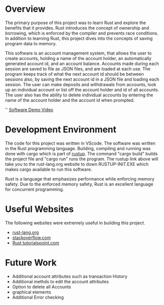 # Overview

The primary purpose of this project was to learn Rust and explore the benefits that it provides. Rust introduces the concept of ownership and borrowing, which is enforced by the compiler and prevents race conditions. In addition to learning Rust, this project dives into the concepts of saving program data to memory.

This software is an account management system, that allows the user to create accounts, holding a name of the account holder, an automatically generated account id, and an account balance. Accounts made during each session are saved to file as JSON files, and are loaded at each use. The program keeps track of what the next account id should be between sessions also, by saving the next account id in a JSON file and loading each session. The user can make deposits and withdrawals from accounts, look up an individual account or list off the account holder and id of all accounts. The user also has the ability to delete individual accounts by entering the name of the account holder and the account id when prompted.

''
[Software Demo Video](https://youtu.be/pFtEOJCNjIo)

# Development Environment

The code for this project was written in VScode. The software was written in the Rust programming language. Building, compiling and running was done with cargo which is part of [rustup](https://www.rust-lang.org/tools/install). The command "cargo build" builds the project file and "cargo run" runs the program. The rustup link above will take you to the rust-lang.org website to down RUSTUP-INIT.EXE which makes cargo available to run this software.

Rust is a language that emphasizes performance while enforcing memory safety. Due to the enforced memory safety, Rust is an excellent language for concurrent programming.

# Useful Websites
The following websites were extremely useful in building this project.

- [rust-lang.org](https://www.rust-lang.org/)
- [stackoverflow.com](https://stackoverflow.com/)
- [Rust tutorialspoint.com](https://www.tutorialspoint.com/rust/index.htm)

# Future Work


- Additional account attributes such as transaction History
- Additional methds to edit the account attributes    
- Option to delete all Accounts
- graphical elements
- Additional Error checking
